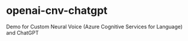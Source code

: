 # openai-cnv-chatgpt
Demo for Custom Neural Voice (Azure Cognitive Services for Language) and ChatGPT
